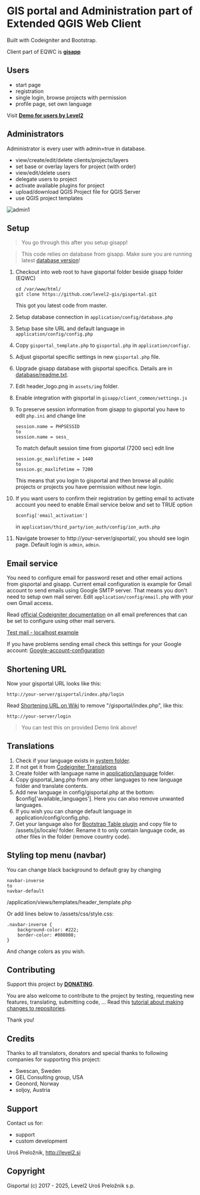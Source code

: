 GIS portal and Administration part of Extended QGIS Web Client
=================================================================
Built with Codeigniter and Bootstrap.

Client part of EQWC is [**gisapp**](https://github.com/uprel/gisapp)

## Users

- start page
- registration
- single login, browse projects with permission
- profile page, set own language

Visit **<a target="_blank" href="http://test.level2.si">Demo for users by Level2</a>**

## Administrators

Administrator is every user with admin=true in database.

- view/create/edit/delete clients/projects/layers
- set base or overlay layers for project (with order)
- view/edit/delete users
- delegate users to project
- activate available plugins for project
- upload/download QGIS Project file for QGIS Server
- use QGIS project templates

![admin1](https://github.com/uprel/gisportal/wiki/images/admin_projects_view1.png)

## Setup

> You go through this after you setup gisapp!

> This code relies on database from gisapp. Make sure you are running latest [database version](https://github.com/uprel/gisapp/wiki/3.-Managing-Database#upgrading)!

1. Checkout into web root to have gisportal folder beside gisapp folder (EQWC)

	```
	cd /var/www/html/
	git clone https://github.com/level2-gis/gisportal.git
	```
    This got you latest code from master. 
	
1. Setup database connection in `application/config/database.php`
1. Setup base site URL and default language in `application/config/config.php`
1. Copy `gisportal_template.php` to `gisportal.php` in `application/config/`.
1. Adjust gisportal specific settings in new `gisportal.php` file.
1. Upgrade gisapp database with gisportal specifics. Details are in [database/readme.txt](database/readme.txt).
1. Edit header_logo.png in `assets/img` folder.
1. Enable integration with gisportal in `gisapp/client_common/settings.js`
1. To preserve session information from gisapp to gisportal you have to edit `php.ini` and change line

    ```
    session.name = PHPSESSID
    to
    session.name = sess_
    ```

    To match default session time from gisportal (7200 sec) edit line
    
    ```
    session.gc_maxlifetime = 1440
    to
    session.gc_maxlifetime = 7200
    ```
    
    This means that you login to gisportal and then browse all public projects or projects you have permission without
    new login.
    
1.  If you want users to confirm their registration by getting email to activate account you need to enable Email service below and set to TRUE
    option 
    
    ```
    $config['email_activation']  
    ```
    
    in `application/third_party/ion_auth/config/ion_auth.php`    

1.  Navigate browser to http://your-server/gisportal/, you should see login page. Default login is `admin`, `admin`.

## Email service
You need to configure email for password reset and other email actions from gisportal and gisapp.
Current email configuration is example for Gmail account to send emails using Google SMTP server. That means you don't need to setup own mail server.
Edit `application/config/email.php` with your own Gmail access.

Read [official Codeigniter documentation](https://codeigniter.com/userguide3/libraries/email.html) on all email preferences that can be set to configure using other mail servers.

[Test mail - localhost example](http://localhost/gisportal/index.php/mail/test)

If you have problems sending email check this settings for your Google account: [Google-account-configuration](../../wiki/Google-account-configuration)

## Shortening URL
Now your gisportal URL looks like this:

```http://your-server/gisportal/index.php/login```

Read [Shortening URL on Wiki](https://github.com/uprel/gisportal/wiki/Shortening-URL) to remove "/gisportal/index.php", like this:

```http://your-server/login```

> You can test this on provided Demo link above!

## Translations

1. Check if your language exists in [system folder](https://github.com/uprel/gisportal/tree/master/system/language). 
1. If not get it from [Codeigniter Translations](https://github.com/bcit-ci/codeigniter3-translations)
1. Create folder with language name in [application/language](https://github.com/uprel/gisportal/tree/master/application/language) folder.
1. Copy gisportal_lang.php from any other languages to new language folder and translate contents.
1. Add new language in config/gisportal.php at the bottom: $config['available_languages']. Here you can also remove unwanted languages.
1. If you wish you can change default language in application/config/config.php.
1. Get your language also for [Bootstrap Table plugin](https://github.com/wenzhixin/bootstrap-table/tree/develop/src/locale) and copy file to /assets/js/locale/ folder. Rename it to only contain language code, as other files in the folder (remove country code).

## Styling top menu (navbar)

You can change black background to default gray by changing 

```
navbar-inverse
to
navbar-default
```
/application/views/templates/header_template.php

Or add lines below to /assets/css/style.css:

```
.navbar-inverse {
    background-color: #222;
    border-color: #080808;
}
```
And change colors as you wish.

## Contributing

Support this project by [**DONATING**](https://github.com/sponsors/level2-gis).

You are also welcome to contribute to the project by testing, requesting new features, translating, submitting code, ...
Read this [tutorial about making changes to repositories](https://help.github.com/articles/fork-a-repo/).

Thank you!

## Credits

Thanks to all translators, donators and special thanks to following companies for supporting this project:
* Swescan, Sweden
* GEL Consulting group, USA
* Geonord, Norway
* soljoy, Austria

## Support

Contact us for:
* support
* custom development

Uroš Preložnik, http://level2.si

## Copyright

Gisportal (c) 2017 - 2025, Level2 Uroš Preložnik s.p. 
